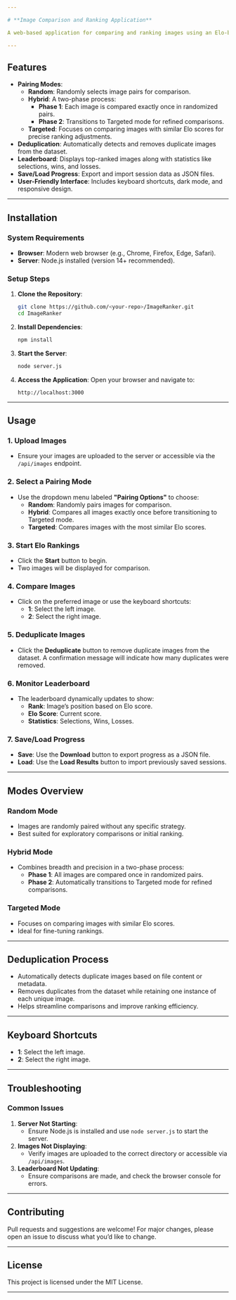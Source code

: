 ```yaml
---

# **Image Comparison and Ranking Application**

A web-based application for comparing and ranking images using an Elo-based scoring system. Supports multiple pairing modes, dynamic leaderboards, and detailed image statistics. Features include session resets, progress saving/loading, and deduplication functionality to streamline image datasets.

---
```


## **Features**
- **Pairing Modes**:
  - **Random**: Randomly selects image pairs for comparison.
  - **Hybrid**: A two-phase process:
    - **Phase 1**: Each image is compared exactly once in randomized pairs.
    - **Phase 2**: Transitions to Targeted mode for refined comparisons.
  - **Targeted**: Focuses on comparing images with similar Elo scores for precise ranking adjustments.
- **Deduplication**: Automatically detects and removes duplicate images from the dataset.
- **Leaderboard**: Displays top-ranked images along with statistics like selections, wins, and losses.
- **Save/Load Progress**: Export and import session data as JSON files.
- **User-Friendly Interface**: Includes keyboard shortcuts, dark mode, and responsive design.

---

## **Installation**

### **System Requirements**
- **Browser**: Modern web browser (e.g., Chrome, Firefox, Edge, Safari).
- **Server**: Node.js installed (version 14+ recommended).

### **Setup Steps**
1. **Clone the Repository**:
   ```bash
   git clone https://github.com/<your-repo>/ImageRanker.git
   cd ImageRanker
   ```

2. **Install Dependencies**:
   ```bash
   npm install
   ```

3. **Start the Server**:
   ```bash
   node server.js
   ```

4. **Access the Application**:
   Open your browser and navigate to:
   ```
   http://localhost:3000
   ```

---

## **Usage**

### **1. Upload Images**
- Ensure your images are uploaded to the server or accessible via the `/api/images` endpoint.

### **2. Select a Pairing Mode**
- Use the dropdown menu labeled **"Pairing Options"** to choose:
  - **Random**: Randomly pairs images for comparison.
  - **Hybrid**: Compares all images exactly once before transitioning to Targeted mode.
  - **Targeted**: Compares images with the most similar Elo scores.

### **3. Start Elo Rankings**
- Click the **Start** button to begin.
- Two images will be displayed for comparison.

### **4. Compare Images**
- Click on the preferred image or use the keyboard shortcuts:
  - **1**: Select the left image.
  - **2**: Select the right image.

### **5. Deduplicate Images**
- Click the **Deduplicate** button to remove duplicate images from the dataset. A confirmation message will indicate how many duplicates were removed.

### **6. Monitor Leaderboard**
- The leaderboard dynamically updates to show:
  - **Rank**: Image’s position based on Elo score.
  - **Elo Score**: Current score.
  - **Statistics**: Selections, Wins, Losses.

### **7. Save/Load Progress**
- **Save**: Use the **Download** button to export progress as a JSON file.
- **Load**: Use the **Load Results** button to import previously saved sessions.

---

## **Modes Overview**

### **Random Mode**
- Images are randomly paired without any specific strategy.
- Best suited for exploratory comparisons or initial ranking.

### **Hybrid Mode**
- Combines breadth and precision in a two-phase process:
  - **Phase 1**: All images are compared once in randomized pairs.
  - **Phase 2**: Automatically transitions to Targeted mode for refined comparisons.

### **Targeted Mode**
- Focuses on comparing images with similar Elo scores.
- Ideal for fine-tuning rankings.

---

## **Deduplication Process**
- Automatically detects duplicate images based on file content or metadata.
- Removes duplicates from the dataset while retaining one instance of each unique image.
- Helps streamline comparisons and improve ranking efficiency.

---

## **Keyboard Shortcuts**
- **1**: Select the left image.
- **2**: Select the right image.

---

## **Troubleshooting**

### **Common Issues**
1. **Server Not Starting**:
   - Ensure Node.js is installed and use `node server.js` to start the server.
2. **Images Not Displaying**:
   - Verify images are uploaded to the correct directory or accessible via `/api/images`.
3. **Leaderboard Not Updating**:
   - Ensure comparisons are made, and check the browser console for errors.

---

## **Contributing**
Pull requests and suggestions are welcome! For major changes, please open an issue to discuss what you’d like to change.

---

## **License**
This project is licensed under the MIT License.

---
